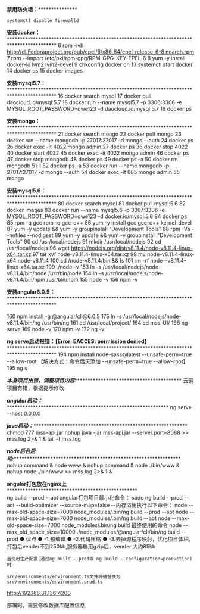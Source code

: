 

  **禁用防火墙：*****************
    
    systemctl disable firewalld

  **安装docker：********************************************************************************************
    6  rpm -ivh http://dl.Fedoraproject.org/pub/epel/6/x86_64/epel-release-6-8.noarch.rpm
    7  rpm --import /etc/pki/rpm-gpg/RPM-GPG-KEY-EPEL-6
    8  yum -y install docker-io lvm2 lvm2-devel
    9  chkconfig docker on
   13  systemctl start docker
   14  docker ps
   15  docker images


   **安装mysql5.7：********************************************************************************************
   16  docker search mysql 
   17  docker pull daocloud.io/mysql:5.7
   18  docker run --name mysql5.7 -p 3306:3306 -e MYSQL_ROOT_PASSWORD=qwe123 -d daocloud.io/mysql:5.7
   19  docker ps

 
   **安装mongo：********************************************************************************************
   21  docker search mongo
   22  docker pull mongo
   23  docker run --name mongodb -p 27017:27017 -d mongo --auth
   24  docker ps
   26  docker exec -it 4022  mongo admin
   27  docker ps 
   36  docker stop 4022
   40  docker start 4022
   45  docker exec -it 4022 mongo admin
   46  docker ps
   47  docker stop mongodb
   48  docker ps
   49  docker ps -a
   50  docker rm mongodb 
   51  ll
   52  docker ps -a
   53  docker run --name mongodb -p 27017:27017 -d mongo --auth
   54  docker exec -it 685 mongo admin
   55  mongo

   **安装mysql5.6：********************************************************************************************
   80  docker search mysql 
   81  docker pull mysql:5.6
   82  docker images
   83  docker run --name mysql5.6 -p 3307:3306 -e MYSQL_ROOT_PASSWORD=qwe123 -d docker.io/mysql:5.6
   84  docker ps
   85  rpm -q gcc rpm -q gcc-c++
   86  yum -y install gcc gcc-c++ kernel-devel
   87  yum -y update && yum -y groupinstall "Development Tools"
   88   rpm -Va --nofiles --nodigest
   89  yum -y update && yum -y groupinstall "Development Tools"
   90  cd /usr/local/nodejs
   91  mkdir /usr/local/nodejs
   92  cd /usr/local/nodejs
   96  wget https://nodejs.org/dist/v8.11.4/node-v8.11.4-linux-x64.tar.xz 
   97  tar xvf node-v8.11.4-linux-x64.tar.xz
   98  mv node-v8.11.4-linux-x64 node-v8.11.4
  100  cd /node-v8.11.4/bin && ls
  101  rm -rf node--v8.11.4-linux-x64.tar.xz
  109  ./node -v
  153  ln -s /usr/local/nodejs/node-v8.11.4/bin/node /usr/bin/node
  154  ln -s /usr/local/nodejs/node-v8.11.4/bin/npm /usr/bin/npm
  155  node -v
  156  npm -v

  **安装angular6.0.5：********************************************************************************************

  160  npm install -g @angular/cli@6.0.5
  175  ln -s /usr/local/nodejs/node-v8.11.4/bin/ng /usr/bin/ng
  161  cd /usr/local/project/
  164  cd mss-UI/
  166  ng serve
  169  node -v
  170  npm -v
  172  ng -v
  

  **ng serve启动报错：【Error: EACCES: permission denied】********************************************************************************************
  194  npm install node-sass@latest --unsafe-perm=true --allow-root 【解决方式：命令后天添加 --unsafe-perm=true --allow-root】
  195  ng s
  

  ***本身项目出错，调整项目内容********************************************
云铜项目有错，根据提示修改

  ***angular启动：*****************************************************************
   ng serve --host 0.0.0.0

  ***java启动：**************************************************************
  chmod 777 mss-api.jar 
  nohup java -jar mss-api.jar --server.port=8088 >> mss.log  2>& 1 &
  tail -f mss.log 

  ***node后台启动:*******************************************************************
   nohup command & node www & 
   nohup command & node ./bin/www & 
   nohup node ./bin/www >> mss.log  2>& 1 &
   
   
 **angular打包放在nginx上****************************************************  
 ng build --prod --aot
 angular打包项目最小化命令：
  sudo ng build --prod --aot --build-optimizer --source-map=false
  --内存溢出执行以下命令：
  node --max-old-space-size=7000 node_modules/.bin/ng build --prod --aot
  node --max-old-space-size=7000 node_modules/.bin/ng build --aot
  node --max-old-space-size=7000 node_modules/.bin/ng build  最终使用的命令
  node --max_old_space_size=10000 ./node_modules/@angular/cli/bin/ng build --prod
  ● 优点
  ● -1.预编译
  ● -2.代码压缩
  ● -3.去掉源程序映射，优化项目体积，打包后vender不到250kb,服务器启用gzip后，vender 大约85kb

    当使用生产配置(通过ng build --prod或 ng build --configuration=production)时
    
    src/environments/environment.ts文件将被替换为src/environments/environment.prod.ts





  http://192.168.31.136:4200


  部署时，需要修改数据库配置信息
